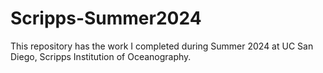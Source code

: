 # Scripps-Summer2024
This repository has the work I completed during Summer 2024 at UC San Diego, Scripps Institution of Oceanography.
